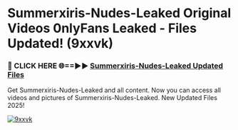 # Summerxiris-Nudes-Leaked Original Videos 0nlyFans Leaked - Files Updated! (9xxvk)

<h3>🔴 CLICK HERE 🌐==►► <a href="https://tinyurl.com/4mcuefdz" rel="nofollow">Summerxiris-Nudes-Leaked Updated Files</a></h3>

Get Summerxiris-Nudes-Leaked and all content. Now you can access all videos and pictures of Summerxiris-Nudes-Leaked. New Updated Files 2025!

[![9xxvk](https://i.imgur.com/StAQSOY.gif)](https://tinyurl.com/4mcuefdz)
